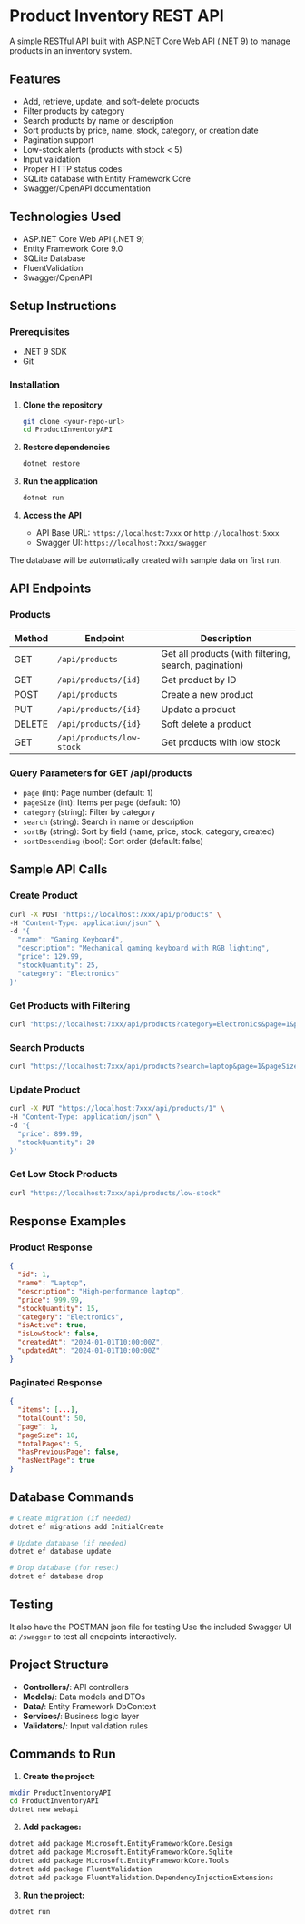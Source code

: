 
# Product Inventory REST API

A simple RESTful API built with ASP.NET Core Web API (.NET 9) to manage products in an inventory system.

## Features

- Add, retrieve, update, and soft-delete products
- Filter products by category
- Search products by name or description
- Sort products by price, name, stock, category, or creation date
- Pagination support
- Low-stock alerts (products with stock < 5)
- Input validation
- Proper HTTP status codes
- SQLite database with Entity Framework Core
- Swagger/OpenAPI documentation

## Technologies Used

- ASP.NET Core Web API (.NET 9)
- Entity Framework Core 9.0
- SQLite Database
- FluentValidation
- Swagger/OpenAPI

## Setup Instructions

### Prerequisites
- .NET 9 SDK
- Git

### Installation

1. **Clone the repository**
   ```bash
   git clone <your-repo-url>
   cd ProductInventoryAPI
   ```

2. **Restore dependencies**
   ```bash
   dotnet restore
   ```

3. **Run the application**
   ```bash
   dotnet run
   ```

4. **Access the API**
   - API Base URL: `https://localhost:7xxx` or `http://localhost:5xxx`
   - Swagger UI: `https://localhost:7xxx/swagger`

The database will be automatically created with sample data on first run.

## API Endpoints

### Products

| Method | Endpoint | Description |
|--------|----------|-------------|
| GET | `/api/products` | Get all products (with filtering, search, pagination) |
| GET | `/api/products/{id}` | Get product by ID |
| POST | `/api/products` | Create a new product |
| PUT | `/api/products/{id}` | Update a product |
| DELETE | `/api/products/{id}` | Soft delete a product |
| GET | `/api/products/low-stock` | Get products with low stock |

### Query Parameters for GET /api/products

- `page` (int): Page number (default: 1)
- `pageSize` (int): Items per page (default: 10)
- `category` (string): Filter by category
- `search` (string): Search in name or description
- `sortBy` (string): Sort by field (name, price, stock, category, created)
- `sortDescending` (bool): Sort order (default: false)

## Sample API Calls

### Create Product
```bash
curl -X POST "https://localhost:7xxx/api/products" \
-H "Content-Type: application/json" \
-d '{
  "name": "Gaming Keyboard",
  "description": "Mechanical gaming keyboard with RGB lighting",
  "price": 129.99,
  "stockQuantity": 25,
  "category": "Electronics"
}'
```

### Get Products with Filtering
```bash
curl "https://localhost:7xxx/api/products?category=Electronics&page=1&pageSize=5&sortBy=price&sortDescending=true"
```

### Search Products
```bash
curl "https://localhost:7xxx/api/products?search=laptop&page=1&pageSize=10"
```

### Update Product
```bash
curl -X PUT "https://localhost:7xxx/api/products/1" \
-H "Content-Type: application/json" \
-d '{
  "price": 899.99,
  "stockQuantity": 20
}'
```

### Get Low Stock Products
```bash
curl "https://localhost:7xxx/api/products/low-stock"
```

## Response Examples

### Product Response
```json
{
  "id": 1,
  "name": "Laptop",
  "description": "High-performance laptop",
  "price": 999.99,
  "stockQuantity": 15,
  "category": "Electronics",
  "isActive": true,
  "isLowStock": false,
  "createdAt": "2024-01-01T10:00:00Z",
  "updatedAt": "2024-01-01T10:00:00Z"
}
```

### Paginated Response
```json
{
  "items": [...],
  "totalCount": 50,
  "page": 1,
  "pageSize": 10,
  "totalPages": 5,
  "hasPreviousPage": false,
  "hasNextPage": true
}
```

## Database Commands

```bash
# Create migration (if needed)
dotnet ef migrations add InitialCreate

# Update database (if needed)
dotnet ef database update

# Drop database (for reset)
dotnet ef database drop
```

## Testing
It also have the POSTMAN json file for testing
Use the included Swagger UI at `/swagger` to test all endpoints interactively.

## Project Structure

- **Controllers/**: API controllers
- **Models/**: Data models and DTOs
- **Data/**: Entity Framework DbContext
- **Services/**: Business logic layer
- **Validators/**: Input validation rules





## Commands to Run

1. **Create the project:**
```bash
mkdir ProductInventoryAPI
cd ProductInventoryAPI
dotnet new webapi
```

2. **Add packages:**
```bash
dotnet add package Microsoft.EntityFrameworkCore.Design
dotnet add package Microsoft.EntityFrameworkCore.Sqlite
dotnet add package Microsoft.EntityFrameworkCore.Tools
dotnet add package FluentValidation
dotnet add package FluentValidation.DependencyInjectionExtensions
```

3. **Run the project:**
```bash
dotnet run
```



